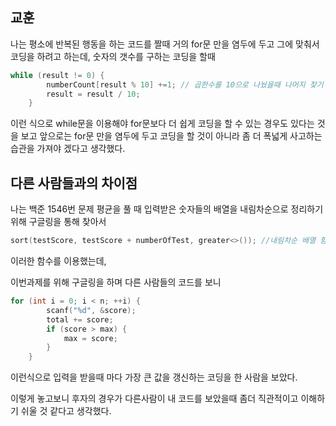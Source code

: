 ## **교훈**   
나는 평소에 반복된 행동을 하는 코드를 짤때 거의 for문 만을 염두에 두고 그에 맞춰서 코딩을 하려고 하는데,
숫자의 갯수를 구하는 코딩을 할때 
```c++
while (result != 0) {
		numberCount[result % 10] +=1; // 곱한수를 10으로 나눴을때 나머지 찾기
		result = result / 10;
	}
```
이런 식으로 while문을 이용해야 for문보다 더 쉽게 코딩을 할 수 있는 경우도 있다는 것을 보고 앞으로는 
for문 만을 염두에 두고 코딩을 할 것이 아니라 좀 더 폭넓게 사고하는 습관을 가져야 겠다고 생각했다.


## **다른 사람들과의 차이점**

나는 백준 1546번 문제 평균을 풀 때 입력받은 숫자들의 배열을 내림차순으로 정리하기 위해
구글링을 통해 찾아서
```C++
sort(testScore, testScore + numberOfTest, greater<>()); //내림차순 배열 함수 
```
이러한 함수를 이용했는데,

이번과제를 위해 구글링을 하며 다른 사람들의 코드를 보니
```C++
for (int i = 0; i < n; ++i) {
		scanf("%d", &score);
		total += score;
		if (score > max) {
			max = score;
		}
	}
 ```
이런식으로 입력을 받을때 마다 가장 큰 값을 갱신하는 코딩을 한 사람을 보았다.   

이렇게 놓고보니 후자의 경우가 다른사람이 내 코드를 보았을때 좀더 직관적이고 이해하기 쉬울 것 같다고 생각했다.

